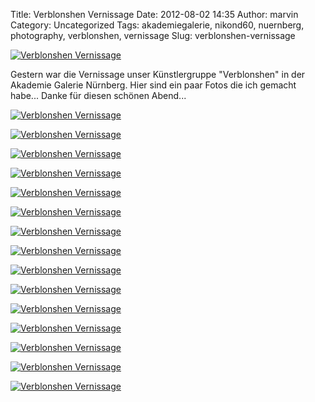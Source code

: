 Title: Verblonshen Vernissage
Date: 2012-08-02 14:35
Author: marvin
Category: Uncategorized
Tags: akademiegalerie, nikond60, nuernberg, photography, verblonshen, vernissage
Slug: verblonshen-vernissage

[![Verblonshen
Vernissage](http://farm8.staticflickr.com/7252/7697463298_c4294058bc_c.jpg)](http://www.flickr.com/photos/marvinxsteadfast/7697463298/ "Verblonshen Vernissage by marvinxsteadfast, on Flickr, via Patr")

Gestern war die Vernissage unser Künstlergruppe "Verblonshen" in der
Akademie Galerie Nürnberg. Hier sind ein paar Fotos die ich gemacht
habe... Danke für diesen schönen Abend...

[![Verblonshen Vernissage](http://farm9.staticflickr.com/8292/7697480394_436b117088_c.jpg)](http://www.flickr.com/photos/marvinxsteadfast/7697480394/ "Verblonshen Vernissage by marvinxsteadfast, on Flickr, via Patr")

[![Verblonshen Vernissage](http://farm8.staticflickr.com/7129/7697479562_a5cd0b23c8_c.jpg)](http://www.flickr.com/photos/marvinxsteadfast/7697479562/ "Verblonshen Vernissage by marvinxsteadfast, on Flickr, via Patr")

[![Verblonshen Vernissage](http://farm9.staticflickr.com/8156/7697478076_a5199463bd_c.jpg)](http://www.flickr.com/photos/marvinxsteadfast/7697478076/ "Verblonshen Vernissage by marvinxsteadfast, on Flickr, via Patr")

[![Verblonshen Vernissage](http://farm8.staticflickr.com/7256/7697477094_ae88c9a17e_c.jpg)](http://www.flickr.com/photos/marvinxsteadfast/7697477094/ "Verblonshen Vernissage by marvinxsteadfast, on Flickr, via Patr")

[![Verblonshen Vernissage](http://farm9.staticflickr.com/8002/7697476166_9713846c1b_c.jpg)](http://www.flickr.com/photos/marvinxsteadfast/7697476166/ "Verblonshen Vernissage by marvinxsteadfast, on Flickr, via Patr")

[![Verblonshen Vernissage](http://farm9.staticflickr.com/8289/7697474926_9b066b5e25_c.jpg)](http://www.flickr.com/photos/marvinxsteadfast/7697474926/ "Verblonshen Vernissage by marvinxsteadfast, on Flickr, via Patr")

[![Verblonshen Vernissage](http://farm9.staticflickr.com/8006/7697473774_15cec44414_c.jpg)](http://www.flickr.com/photos/marvinxsteadfast/7697473774/ "Verblonshen Vernissage by marvinxsteadfast, on Flickr, via Patr")

[![Verblonshen Vernissage](http://farm9.staticflickr.com/8019/7697472610_6f64e2489b_c.jpg)](http://www.flickr.com/photos/marvinxsteadfast/7697472610/ "Verblonshen Vernissage by marvinxsteadfast, on Flickr, via Patr")

[![Verblonshen Vernissage](http://farm8.staticflickr.com/7134/7697471674_04e47ab0ef_c.jpg)](http://www.flickr.com/photos/marvinxsteadfast/7697471674/ "Verblonshen Vernissage by marvinxsteadfast, on Flickr, via Patr")

[![Verblonshen Vernissage](http://farm8.staticflickr.com/7274/7697470564_519bea7ed7_c.jpg)](http://www.flickr.com/photos/marvinxsteadfast/7697470564/ "Verblonshen Vernissage by marvinxsteadfast, on Flickr, via Patr")

[![Verblonshen Vernissage](http://farm9.staticflickr.com/8157/7697469250_a5cef769ac_c.jpg)](http://www.flickr.com/photos/marvinxsteadfast/7697469250/ "Verblonshen Vernissage by marvinxsteadfast, on Flickr, via Patr")

[![Verblonshen Vernissage](http://farm8.staticflickr.com/7121/7697466908_bf0b834b0f_c.jpg)](http://www.flickr.com/photos/marvinxsteadfast/7697466908/ "Verblonshen Vernissage by marvinxsteadfast, on Flickr, via Patr")

[![Verblonshen Vernissage](http://farm9.staticflickr.com/8290/7697467954_633af339f2_c.jpg)](http://www.flickr.com/photos/marvinxsteadfast/7697467954/ "Verblonshen Vernissage by marvinxsteadfast, on Flickr, via Patr")

[![Verblonshen Vernissage](http://farm9.staticflickr.com/8003/7697464638_961d8e998e_c.jpg)](http://www.flickr.com/photos/marvinxsteadfast/7697464638/ "Verblonshen Vernissage by marvinxsteadfast, on Flickr, via Patr")

[![Verblonshen Vernissage](http://farm9.staticflickr.com/8154/7697465712_56f01033f1_c.jpg)](http://www.flickr.com/photos/marvinxsteadfast/7697465712/ "Verblonshen Vernissage by marvinxsteadfast, on Flickr, via Patr")

